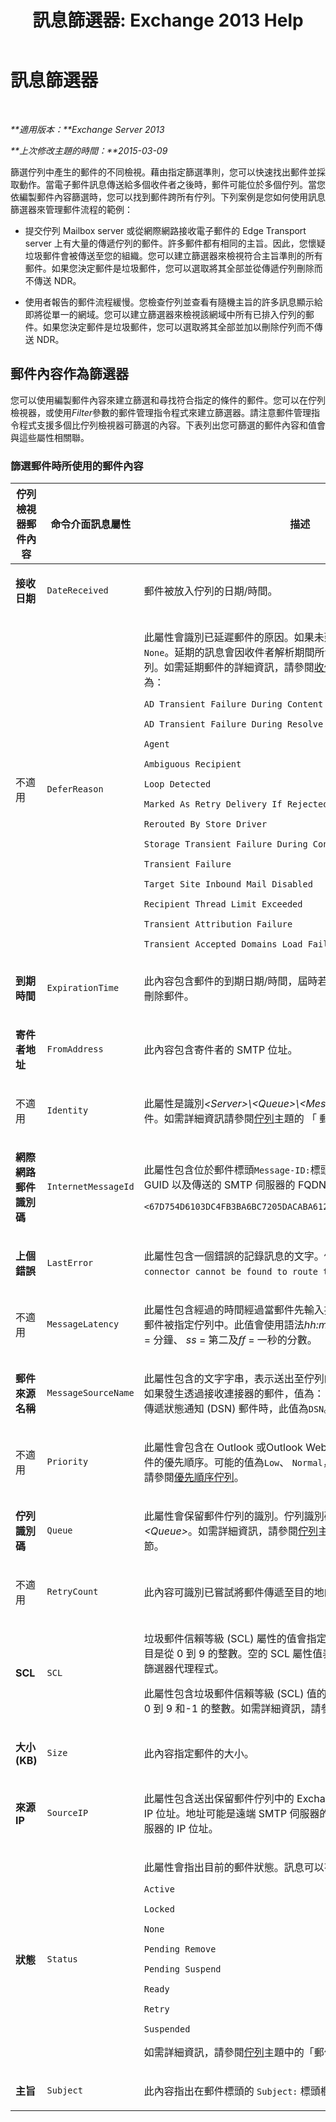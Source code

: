 ﻿---
title: '訊息篩選器: Exchange 2013 Help'
TOCTitle: 訊息篩選器
ms:assetid: 8e6187c1-76f0-49da-bc24-2ab57cfb3c2c
ms:mtpsurl: https://technet.microsoft.com/zh-tw/library/Bb123714(v=EXCHG.150)
ms:contentKeyID: 50473710
ms.date: 05/21/2018
mtps_version: v=EXCHG.150
ms.translationtype: MT
---

# 訊息篩選器

 

_**適用版本：**Exchange Server 2013_

_**上次修改主題的時間：**2015-03-09_

篩選佇列中產生的郵件的不同檢視。藉由指定篩選準則，您可以快速找出郵件並採取動作。當電子郵件訊息傳送給多個收件者之後時，郵件可能位於多個佇列。當您依編製郵件內容篩選時，您可以找到郵件跨所有佇列。下列案例是您如何使用訊息篩選器來管理郵件流程的範例：

  - 提交佇列 Mailbox server 或從網際網路接收電子郵件的 Edge Transport server 上有大量的傳遞佇列的郵件。許多郵件都有相同的主旨。因此，您懷疑垃圾郵件會被傳送至您的組織。您可以建立篩選器來檢視符合主旨準則的所有郵件。如果您決定郵件是垃圾郵件，您可以選取將其全部並從傳遞佇列刪除而不傳送 NDR。

  - 使用者報告的郵件流程緩慢。您檢查佇列並查看有隨機主旨的許多訊息顯示給即將從單一的網域。您可以建立篩選器來檢視該網域中所有已排入佇列的郵件。如果您決定郵件是垃圾郵件，您可以選取將其全部並加以刪除佇列而不傳送 NDR。

## 郵件內容作為篩選器

您可以使用編製郵件內容來建立篩選和尋找符合指定的條件的郵件。您可以在佇列檢視器，或使用*Filter*參數的郵件管理指令程式來建立篩選器。請注意郵件管理指令程式支援多個比佇列檢視器可篩選的內容。下表列出您可篩選的郵件內容和值會與這些屬性相關聯。

### 篩選郵件時所使用的郵件內容

<table>
<colgroup>
<col style="width: 33%" />
<col style="width: 33%" />
<col style="width: 33%" />
</colgroup>
<thead>
<tr class="header">
<th>佇列檢視器郵件內容</th>
<th>命令介面訊息屬性</th>
<th>描述</th>
</tr>
</thead>
<tbody>
<tr class="odd">
<td><p><strong>接收日期</strong></p></td>
<td><p><code>DateReceived</code></p></td>
<td><p>郵件被放入佇列的日期/時間。</p></td>
</tr>
<tr class="even">
<td><p>不適用</p></td>
<td><p><code>DeferReason</code></p></td>
<td><p>此屬性會識別已延遲郵件的原因。如果未延遲郵件，這個屬性具有值<code>None</code>。延期的訊息會因收件者解析期間所發生暫時性錯誤傳回至提交佇列。如需延期郵件的詳細資訊，請參閱<a href="recipient-resolution-exchange-2013-help.md">收件者的解決方法</a>。可能的值為：</p>
<p><code>AD Transient Failure During Content Conversion</code></p>
<p><code>AD Transient Failure During Resolve</code></p>
<p><code>Agent</code></p>
<p><code>Ambiguous Recipient</code></p>
<p><code>Loop Detected</code></p>
<p><code>Marked As Retry Delivery If Rejected</code></p>
<p><code>Rerouted By Store Driver</code></p>
<p><code>Storage Transient Failure During Content Conversion</code></p>
<p><code>Transient Failure</code></p>
<p><code>Target Site Inbound Mail Disabled</code></p>
<p><code>Recipient Thread Limit Exceeded</code></p>
<p><code>Transient Attribution Failure</code></p>
<p><code>Transient Accepted Domains Load Failure</code></p></td>
</tr>
<tr class="odd">
<td><p><strong>到期時間</strong></p></td>
<td><p><code>ExpirationTime</code></p></td>
<td><p>此內容包含郵件的到期日期/時間，屆時若無法傳遞郵件將會從佇列中刪除郵件。</p></td>
</tr>
<tr class="even">
<td><p><strong>寄件者地址</strong></p></td>
<td><p><code>FromAddress</code></p></td>
<td><p>此內容包含寄件者的 SMTP 位址。</p></td>
</tr>
<tr class="odd">
<td><p>不適用</p></td>
<td><p><code>Identity</code></p></td>
<td><p>此屬性是識別<em>&lt;Server&gt;\&lt;Queue&gt;\&lt;MessageInteger&gt;</em>的表單中的郵件。如需詳細資訊請參閱<a href="queues-exchange-2013-help.md">佇列</a>主題的 「 郵件識別碼 」 一節。</p></td>
</tr>
<tr class="even">
<td><p><strong>網際網路郵件識別碼</strong></p></td>
<td><p><code>InternetMessageId</code></p></td>
<td><p>此屬性包含位於郵件標頭<code>Message-ID:</code>標頭欄位的值。此值以表示包含 GUID 以及傳送的 SMTP 伺服器的 FQDN 的電子郵件地址。例如：</p>
<p><code>&lt;67D754D6103DC4FB3BA6BC7205DACABA61231@mailbox01.contoso.com&gt;</code></p></td>
</tr>
<tr class="odd">
<td><p><strong>上個錯誤</strong></p></td>
<td><p><code>LastError</code></p></td>
<td><p>此屬性包含一個錯誤的記錄訊息的文字。例如， <code>A matching connector cannot be found to route the external recipient</code>。</p></td>
</tr>
<tr class="even">
<td><p>不適用</p></td>
<td><p><code>MessageLatency</code></p></td>
<td><p>此屬性包含經過的時間經過當郵件先輸入提交佇列在伺服器上，還是當郵件被指定佇列中。此值會使用語法<em>hh:mm:ss.ff</em>其中<em>hh</em> = 小時、 <em>mm</em> = 分鐘、 <em>ss</em> = 第二及<em>ff</em> = 一秒的分數。</p></td>
</tr>
<tr class="odd">
<td><p><strong>郵件來源名稱</strong></p></td>
<td><p><code>MessageSourceName</code></p></td>
<td><p>此屬性包含的文字字串，表示送出至佇列的訊息傳輸元件名稱。例如，如果發生透過接收連接器的郵件，值為： <code>SMTP:</code><em>&lt;ConnectorName&gt;</em>。傳遞狀態通知 (DSN) 郵件時，此值為<code>DSN</code>。</p></td>
</tr>
<tr class="even">
<td><p>不適用</p></td>
<td><p><code>Priority</code></p></td>
<td><p>此屬性會包含在 Outlook 或Outlook Web App中之使用者所指定之郵件的優先順序。可能的值為<code>Low</code>、 <code>Normal</code>，以及<code>High</code>。如需詳細資訊，請參閱<a href="priority-queuing-exchange-2013-help.md">優先順序佇列</a>。</p></td>
</tr>
<tr class="odd">
<td><p><strong>佇列識別碼</strong></p></td>
<td><p><code>Queue</code></p></td>
<td><p>此屬性會保留郵件佇列的識別。佇列識別碼使用語法<em>&lt;Server&gt;\&lt;Queue&gt;</em>。如需詳細資訊，請參閱<a href="queues-exchange-2013-help.md">佇列</a>主題的 「 佇列身分識別 」 一節。</p></td>
</tr>
<tr class="even">
<td><p>不適用</p></td>
<td><p><code>RetryCount</code></p></td>
<td><p>此內容可識別已嘗試將郵件傳遞至目的地的次數 (包括自動或手動)。</p></td>
</tr>
<tr class="odd">
<td><p><strong>SCL</strong></p></td>
<td><p><code>SCL</code></p></td>
<td><p>垃圾郵件信賴等級 (SCL) 屬性的值會指定郵件的 SCL。有效的 SCL 項目是從 0 到 9 的整數。空的 SCL 屬性值表示郵件尚未尚未處理的內容篩選器代理程式。</p>
<p>此屬性包含垃圾郵件信賴等級 (SCL) 值的郵件。有效的 SCL 項目是從 0 到 9 和-1 的整數。如需詳細資訊，請參閱<a href="spam-confidence-level-threshold-exchange-2013-help.md">垃圾郵件信賴等級閾值</a>。</p></td>
</tr>
<tr class="even">
<td><p><strong>大小 (KB)</strong></p></td>
<td><p><code>Size</code></p></td>
<td><p>此內容指定郵件的大小。</p></td>
</tr>
<tr class="odd">
<td><p><strong>來源 IP</strong></p></td>
<td><p><code>SourceIP</code></p></td>
<td><p>此屬性包含送出保留郵件佇列中的 Exchange 伺服器的訊息之伺服器的 IP 位址。地址可能是遠端 SMTP 伺服器的 IP 位址或本機 Exchange 伺服器的 IP 位址。</p></td>
</tr>
<tr class="even">
<td><p><strong>狀態</strong></p></td>
<td><p><code>Status</code></p></td>
<td><p>此屬性會指出目前的郵件狀態。訊息可以有一個下的 [狀態] 值：</p>
<p><code>Active</code></p>
<p><code>Locked</code></p>
<p><code>None</code></p>
<p><code>Pending Remove</code></p>
<p><code>Pending Suspend</code></p>
<p><code>Ready</code></p>
<p><code>Retry</code></p>
<p><code>Suspended</code></p>
<p>如需詳細資訊，請參閱<a href="queues-exchange-2013-help.md">佇列</a>主題中的「郵件內容」一節。</p></td>
</tr>
<tr class="odd">
<td><p><strong>主旨</strong></p></td>
<td><p><code>Subject</code></p></td>
<td><p>此內容指出在郵件標頭的 <code>Subject:</code> 標頭欄位中找到的郵件主旨。</p></td>
</tr>
</tbody>
</table>

